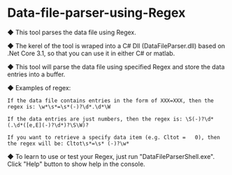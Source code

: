 # Data-file-parser-using-Regex
◆ This tool parses the data file using Regex. 

◆ The kerel of the tool is wraped into a C# Dll (DataFileParser.dll) based on .Net Core 3.1, so that you can use it in either C# or matlab. 

◆ This tool will parse the data file using specified Regex and store the data entries into a buffer. 

◆ Examples of regex: 

    If the data file contains entries in the form of XXX=XXX, then the regex is: \w*\s*=\s*(-)?\d*.\d*\W
  
    If the data entries are just numbers, then the regex is: \S(-)?\d*(.\d*([e,E](-)?\d*)?\S\W)?
  
    If you want to retrieve a specify data item (e.g. Cltot =   0), then the regex will be: Cltot\s*=\s* (-)?\w*
  
◆ To learn to use or test your Regex, just run "DataFileParserShell.exe". Click "Help" button to show help in the console. 
